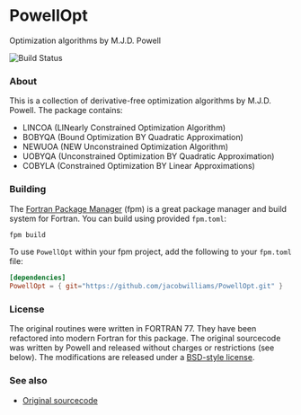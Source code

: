 # PowellOpt
Optimization algorithms by M.J.D. Powell

![Build Status](https://github.com/jacobwilliams/PowellOpt/actions/workflows/CI.yml/badge.svg)

### About

This is a collection of derivative-free optimization algorithms by M.J.D. Powell.
The package contains:

* LINCOA (LINearly Constrained Optimization Algorithm)
* BOBYQA (Bound Optimization BY Quadratic Approximation)
* NEWUOA (NEW Unconstrained Optimization Algorithm)
* UOBYQA (Unconstrained Optimization BY Quadratic Approximation)
* COBYLA (Constrained Optimization BY Linear Approximations)

### Building

The [Fortran Package Manager](https://github.com/fortran-lang/fpm) (fpm) is a great package manager and build system for Fortran.
You can build using provided `fpm.toml`:
```bash
fpm build
```
To use `PowellOpt` within your fpm project, add the following to your `fpm.toml` file:
```toml
[dependencies]
PowellOpt = { git="https://github.com/jacobwilliams/PowellOpt.git" }
```

### License

The original routines were written in FORTRAN 77. They have been refactored into
modern Fortran for this package. The original sourcecode was written by Powell and
released without charges or restrictions (see below). The modifications are released
under a [BSD-style license](https://github.com/jacobwilliams/PowellOpt/blob/master/LICENSE).

### See also
* [Original sourcecode](http://mat.uc.pt/~zhang/software.html)